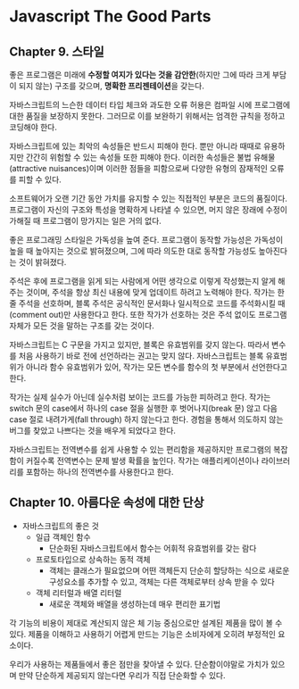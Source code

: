# Javascript The Good Parts

## Chapter 9. 스타일

<p>
    좋은 프로그램은 미래에 <b>수정할 여지가 있다는 것을 감안한</b>(하지만 그에 따라 크게 부담이 되지 않는) 구조를 갖으며, <b>명확한 프리젠테이션</b>을 갖는다.
</p>

<p>
    자바스크립트의 느슨한 데이터 타입 체크와 과도한 오류 허용은 컴파일 시에 프로그램에 대한 품질을 보장하지 못한다. 그러므로 이를 보완하기 위해서는 엄격한 규칙을 정하고 코딩해야 한다.
</p>

<p>
    자바스크립트에 있는 최악의 속성들은 반드시 피해야 한다. 뿐만 아니라 때때로 유용하지만 간간히 위험할 수 있는 속성들 또한 피해야 한다. 이러한 속성들은 불법 유해물(attractive nuisances)이며 이러한 점들을 피함으로써 다양한 유형의 잠재적인 오류를 피할 수 있다.
</p>

<p>
    소프트웨어가 오랜 기간 동안 가치를 유지할 수 있는 직접적인 부분은 코드의 품질이다. 프로그램이 자신의 구조와 특성을 명확하게 나타낼 수 있으면, 머지 않은 장래에 수정이 가해질 때 프로그램이 망가지는 일은 거의 없다.
</p>

<p>
    좋은 프로그래밍 스타일은 가독성을 높여 준다. 프로그램이 동작할 가능성은 가독성이 높을 때 높아지는 것으로 밝혀졌으며, 그에 따라 의도한 대로 동작할 가능성도 높아진다는 것이 밝혀졌다.
</p>

<p>
    주석은 후에 프로그램을 읽게 되는 사람에게 어떤 생각으로 이렇게 작성했는지 알게 해주는 것이며, 주석을 항상 최신 내용에 맞게 업데이트 하려고 노력해야 한다. 작가는 한 줄 주석을 선호하며, 블록 주석은 공식적인 문서화나 일시적으로 코드를 주석화시킬 때(comment out)만 사용한다고 한다. 또한 작가가 선호하는 것은 주석 없이도 프로그램 자체가 모든 것을 말하는 구조를 갖는 것이다.
</p>

<p>
    자바스크립트는 C 구문을 가지고 있지만, 블록은 유효범위를 갖지 않는다. 따라서 변수를 처음 사용하기 바로 전에 선언하라는 권고는 맞지 않다. 자바스크립트는 블록 유효범위가 아니라 함수 유효범위가 있어, 작가는 모든 변수를 함수의 첫 부분에서 선언한다고 한다.
</p>

<p>
    작가는 실제 실수가 아닌데 실수처럼 보이는 코드를 가능한 피하려고 한다. 작가는 switch 문의 case에서 하나의 case 절을 실행한 후 벗어나지(break 문) 않고 다음 case 절로 내려가게(fall through) 하지 않는다고 한다. 경험을 통해서 의도하지 않는 버그를 찾았고 나쁘다는 것을 배우게 되었다고 한다.
</p>

<p>
    자바스크립트는 전역변수를 쉽게 사용할 수 있는 편리함을 제공하지만 프로그램의 복잡함이 커질수록 전역변수는 문제 발생 확률을 높인다. 작가는 애플리케이션이나 라이브러리를 포함하는 하나의 전역변수를 사용한다고 한다.
</p>

## Chapter 10. 아름다운 속성에 대한 단상

- 자바스크립트의 좋은 것
  - 일급 객체인 함수
    - 단순화된 자바스크립트에서 함수는 어휘적 유효범위를 갖는 람다
  - 프로토타입으로 상속하는 동적 객체
    - 객체는 클래스가 필요없으며 어떤 객체든지 단순히 할당하는 식으로 새로운 구성요소를 추가할 수 있고, 객체는 다른 객체로부터 상속 받을 수 있다
  - 객체 리터럴과 배열 리터럴
    - 새로운 객체와 배열을 생성하는데 매우 편리한 표기법

<p>
    각 기능의 비용이 제대로 계산되지 않은 체 기능 중심으로만 설계된 제품을 많이 볼 수 있다. 제품을 이해하고 사용하기 어렵게 만드는 기능은 소비자에게 오히려 부정적인 요소이다.
</p>

<p>
    우리가 사용하는 제품들에서 좋은 점만을 찾아낼 수 있다. 단순함이야말로 가치가 있으며 만약 단순하게 제공되지 않는다면 우리가 직접 단순화할 수 있다.
</p>

